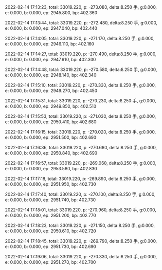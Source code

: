 2022-02-14 17:13:23, total: 33019.220, p: -273.080, delta:8.250 手, g:0.000, e: 0.000, b: 0.000, ep: 2945.800, bp: 402.360

2022-02-14 17:13:44, total: 33019.220, p: -272.480, delta:8.250 手, g:0.000, e: 0.000, b: 0.000, ep: 2947.040, bp: 402.440

2022-02-14 17:14:05, total: 33019.220, p: -271.170, delta:8.250 手, g:0.000, e: 0.000, b: 0.000, ep: 2946.110, bp: 402.160

2022-02-14 17:14:27, total: 33019.220, p: -270.490, delta:8.250 手, g:0.000, e: 0.000, b: 0.000, ep: 2947.910, bp: 402.300

2022-02-14 17:14:48, total: 33019.220, p: -270.580, delta:8.250 手, g:0.000, e: 0.000, b: 0.000, ep: 2948.140, bp: 402.340

2022-02-14 17:15:10, total: 33019.220, p: -270.330, delta:8.250 手, g:0.000, e: 0.000, b: 0.000, ep: 2949.270, bp: 402.450

2022-02-14 17:15:31, total: 33019.220, p: -270.230, delta:8.250 手, g:0.000, e: 0.000, b: 0.000, ep: 2949.850, bp: 402.510

2022-02-14 17:15:53, total: 33019.220, p: -271.030, delta:8.250 手, g:0.000, e: 0.000, b: 0.000, ep: 2950.410, bp: 402.680

2022-02-14 17:16:15, total: 33019.220, p: -270.020, delta:8.250 手, g:0.000, e: 0.000, b: 0.000, ep: 2951.500, bp: 402.690

2022-02-14 17:16:36, total: 33019.220, p: -270.680, delta:8.250 手, g:0.000, e: 0.000, b: 0.000, ep: 2950.840, bp: 402.690

2022-02-14 17:16:57, total: 33019.220, p: -269.060, delta:8.250 手, g:0.000, e: 0.000, b: 0.000, ep: 2953.580, bp: 402.830

2022-02-14 17:17:18, total: 33019.220, p: -269.890, delta:8.250 手, g:0.000, e: 0.000, b: 0.000, ep: 2951.950, bp: 402.730

2022-02-14 17:17:40, total: 33019.220, p: -270.100, delta:8.250 手, g:0.000, e: 0.000, b: 0.000, ep: 2951.740, bp: 402.730

2022-02-14 17:18:01, total: 33019.220, p: -270.960, delta:8.250 手, g:0.000, e: 0.000, b: 0.000, ep: 2951.200, bp: 402.770

2022-02-14 17:18:23, total: 33019.220, p: -271.150, delta:8.250 手, g:0.000, e: 0.000, b: 0.000, ep: 2950.610, bp: 402.720

2022-02-14 17:18:45, total: 33019.220, p: -269.790, delta:8.250 手, g:0.000, e: 0.000, b: 0.000, ep: 2951.730, bp: 402.690

2022-02-14 17:19:06, total: 33019.220, p: -270.330, delta:8.250 手, g:0.000, e: 0.000, b: 0.000, ep: 2951.270, bp: 402.700